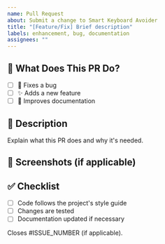 ```yaml
---
name: Pull Request
about: Submit a change to Smart Keyboard Avoider
title: "[Feature/Fix] Brief description"
labels: enhancement, bug, documentation
assignees: ""
---
```


## 📌 What Does This PR Do?

- [ ] 🐛 Fixes a bug
- [ ] ✨ Adds a new feature
- [ ] 📖 Improves documentation

## 📜 Description

Explain what this PR does and why it's needed.

## 📸 Screenshots (if applicable)

## ✅ Checklist

- [ ] Code follows the project's style guide
- [ ] Changes are tested
- [ ] Documentation updated if necessary

Closes #ISSUE_NUMBER (if applicable).
